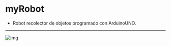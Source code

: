 # myRobot
- Robot recolector de objetos programado con ArduinoUNO.
-----------------------------------------------------------------------------
![img](https://github.com/Sergio9815/myRobot/blob/master/images/robot-02.jpg)

